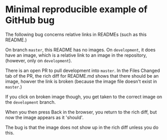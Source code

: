 # Minimal reproducible example of GitHub bug

The following bug concerns relative links in READMEs (such as this README.)

On branch `master`, this README has no images. On `development`, it does have an image, which is a relative link to an image in the repository, (however, only on `development`).

There is an open PR to pull development into `master`. In the Files Changed tab of the PR, the rich diff for README.md shows that there should be an image, howver the link is broken (because the image file doesn't exist in `master`.)

If you click on broken image though, you get taken to the correct image on the `development` branch.

When you then press Back in the browser, you return to the rich diff, but now the image appears as it 'should'.

The bug is that the image does not show up in the rich diff unless you do this.
